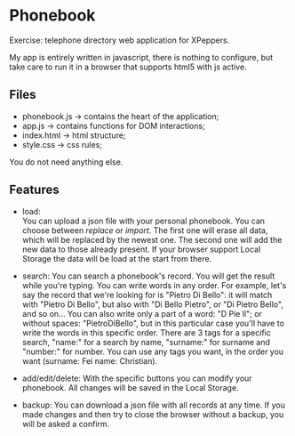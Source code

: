 Phonebook
=========

Exercise: telephone directory web application for XPeppers.

My app is entirely written in javascript, there is nothing to configure, but take care to run it in a browser that supports html5 with js active.

Files
----

-	phonebook.js -> contains the heart of the application;
-	app.js -> contains functions for DOM interactions;
-	index.html -> html structure;
-	style.css -> css rules;

You do not need anything else.

Features
--------

-	load:	
	You can upload a json file with your personal phonebook. You can choose between *replace* or *import*. The first one will erase all data, which will be replaced by the newest one. The second one will add the new data to those already present.
	If your browser support Local Storage the data will be load at the start from there.

-	search:
	You can search a phonebook's record. You will get the result while you're typing. You can write words in any order. For example, let's say the record that we're looking for is "Pietro Di Bello": it will match with "Pietro Di Bello", but also with "Di Bello Pietro", or "Di Pietro Bello", and so on...
	You can also write only a part of a word: "D Pie ll"; or without spaces: "PietroDiBello", but in this particular case you'll have to write the words in this specific order.
	There are 3 tags for a specific search, "name:" for a search by name, "surname:" for surname and "number:" for number. You can use any tags you want, in the order you want (surname: Fei name: Christian). 
			
-	add/edit/delete:
	With the specific buttons you can modify your phonebook. All changes will be saved in the Local Storage.

-	backup:
	You can download a json file with all records at any time. If you made changes and then try to close the browser without a backup, you will be asked a confirm.
